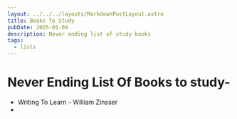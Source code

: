 ```yaml
---
layout: ../../../layouts/MarkdownPostLayout.astro
title: Books To Study
pubDate: 2025-01-04
description: Never ending list of study books
tags:
  - lists
---
```

# Never Ending List Of Books to study-

- Writing To Learn - William Zinsser
- 

